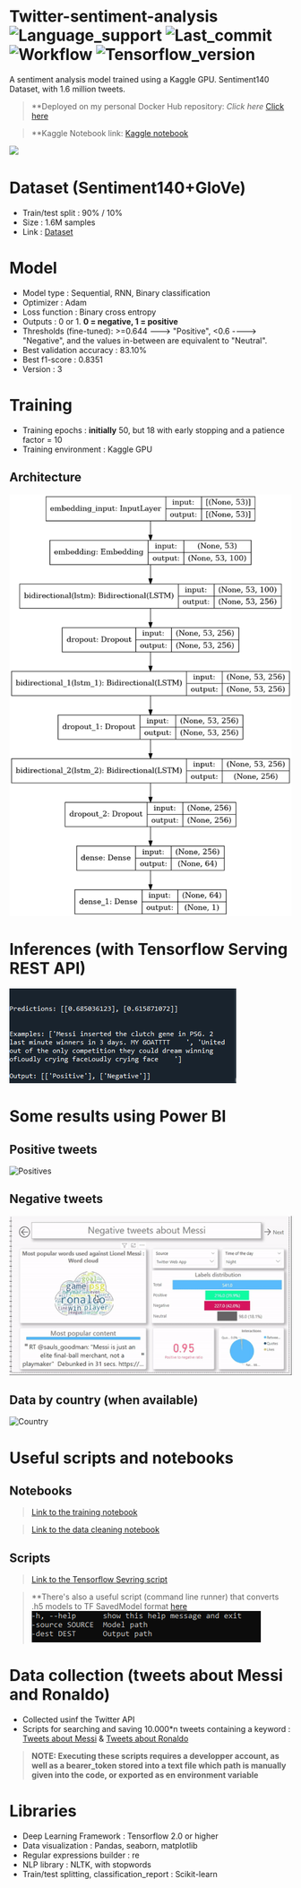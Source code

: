 # Twitter-sentiment-analysis ![Language_support](https://img.shields.io/pypi/pyversions/Tensorflow) ![Last_commit](https://img.shields.io/github/last-commit/JustSecret123/Human-pose-estimation) ![Workflow](https://img.shields.io/github/workflow/status/JustSecret123/Human-pose-estimation/Pylint/main) ![Tensorflow_version](https://img.shields.io/badge/Tensorflow%20version-2.6.2-orange)

A sentiment analysis model trained using a Kaggle GPU. Sentiment140 Dataset, with 1.6 million tweets.  

> **Deployed on my personal Docker Hub repository: *Click here* [Click here](https://hub.docker.com/repository/docker/ibrahimserouis/my-tensorflow-models)

> **Kaggle Notebook link:  [Kaggle notebook](https://www.kaggle.com/ibrahimserouis99/twitter-sentiment-analysis)

<a href="https://www.linkedin.com/in/ibrahim-serouis-b05378181/">
  <img src="https://img.shields.io/badge/LinkedIn-Ibrahim%20Serouis-blue?link=http://left&link=http://right)"/>
</a>

# Dataset (Sentiment140+GloVe)

- Train/test split : 90% / 10% 
- Size : 1.6M samples 
- Link : [Dataset](https://www.kaggle.com/ibrahimserouis99/twitter-sentiment-analysis-and-word-embeddings)


# Model

- Model type : Sequential, RNN, Binary classification
- Optimizer : Adam
- Loss function : Binary cross entropy 
- Outputs : 0 or 1. **0 = negative, 1 = positive**
- Thresholds (fine-tuned):  >=0.644 ---> "Positive", <0.6 ----> "Negative", and the values in-between are equivalent to "Neutral".
- Best validation accuracy : 83.10%
- Best f1-score :  0.8351
- Version : 3

# Training 

- Training epochs : **initially** 50, but 18 with early stopping and a patience factor = 10
- Training environment : Kaggle GPU


## Architecture

![Model_architecture](Screenshots/Model%20architecture.png)

# Inferences (with Tensorflow Serving REST API)

![Inference example](Screenshots/Inference%20example.PNG)

# Some results using Power BI

## Positive tweets

![Positives](Results/positive_messi.gif)

## Negative tweets 

![Negatives](Results/negative_messi.gif)

## Data by country (when available)

![Country](Results/country_messi.gif)

# Useful scripts and notebooks

## Notebooks 

> [Link to the training notebook](Notebook/twitter-sentiment-analysis.ipynb)

> [Link to the data cleaning notebook](Notebook/data-cleaning-messi-and-ronaldo-tweets.ipynb)

## Scripts

> [Link to the Tensorflow Sevring script](Scripts/test_the_model.py)

> **There's also a useful script (command line runner) that converts .h5 models to TF SavedModel format [here](Scripts/h5_to_savedmodel.py)
> ![Args](Screenshots/clr_args.PNG)

# Data collection (tweets about Messi and Ronaldo)

- Collected usinf the Twitter API 
- Scripts for searching and saving 10.000*n tweets containing a keyword : [Tweets about Messi](Scripts/search_n_times_100_messi_tweets.py) & [Tweets about Ronaldo](Scripts/search_n_times_100_ronaldo_tweets.py)

> **NOTE: Executing these scripts requires a developper account, as well as a bearer_token stored into a text file which path is manually given into the code, or exported as en environment variable**

# Libraries

- Deep Learning Framework : Tensorflow 2.0 or higher 
- Data visualization : Pandas, seaborn, matplotlib
- Regular expressions builder : re 
- NLP library : NLTK, with stopwords
- Train/test splitting, classification_report : Scikit-learn
